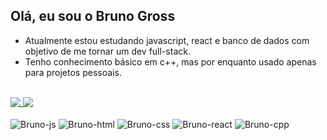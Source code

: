 ## Olá, eu sou o Bruno Gross

- Atualmente estou estudando javascript, react e banco de dados com objetivo de me tornar um dev full-stack.
- Tenho conhecimento básico em c++, mas por enquanto usado apenas para projetos pessoais.

<br/>
<div align="left">
  <a href="https://github.com/bvgross">
  <img align="top" src="https://github-readme-stats.vercel.app/api?username=bvgross&show_icons=true&theme=onedark&include_all_commits=true&count_private=true&hide_border=true&border_radius=10"/>
  <img align="top" src="https://github-readme-stats.vercel.app/api/top-langs/?username=bvgross&layout=compact&langs_count=6&theme=onedark&hide_border=true&border_radius=10&card_width=250"/>
  </a>
<br/>
</div>
<div align="left" style="display: inline_block"><br>
  <img align="center" alt="Bruno-js" src="https://img.shields.io/badge/JavaScript-F7DF1E?style=for-the-badge&logo=javascript&logoColor=black">
  <img align="center" alt="Bruno-html" src="https://img.shields.io/badge/HTML-239120?style=for-the-badge&logo=html5&logoColor=white">
  <img align="center" alt="Bruno-css" src="https://img.shields.io/badge/CSS-239120?&style=for-the-badge&logo=css3&logoColor=white">
  <img align="center" alt="Bruno-react" src="https://img.shields.io/badge/React-20232A?style=for-the-badge&logo=react&logoColor=61DAFB">
  <img align="center" alt="Bruno-cpp" src="https://img.shields.io/badge/C%2B%2B-00599C?style=for-the-badge&logo=c%2B%2B&logoColor=white">
</div>
